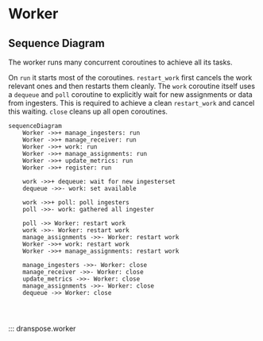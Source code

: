 # Worker

## Sequence Diagram
The worker runs many concurrent coroutines to achieve all its tasks.

On `run` it starts most of the coroutines.
`restart_work` first cancels the work relevant ones and then restarts them cleanly.
The `work` coroutine itself uses a `dequeue` and `poll` coroutine to explicitly wait for new assignments or data from ingesters.
This is required to achieve a clean `restart_work` and cancel this waiting.
`close` cleans up all open coroutines.

```mermaid
sequenceDiagram
    Worker ->>+ manage_ingesters: run
    Worker ->>+ manage_receiver: run
    Worker ->>+ work: run
    Worker ->>+ manage_assignments: run
    Worker ->>+ update_metrics: run
    Worker ->>+ register: run

    work ->>+ dequeue: wait for new ingesterset
    dequeue ->>- work: set available

    work ->>+ poll: poll ingesters
    poll ->>- work: gathered all ingester

    poll ->> Worker: restart work
    work ->>- Worker: restart work
    manage_assignments ->>- Worker: restart work
    Worker ->>+ work: restart work
    Worker ->>+ manage_assignments: restart work
    
    manage_ingesters ->>- Worker: close
    manage_receiver ->>- Worker: close
    update_metrics ->>- Worker: close
    manage_assignments ->>- Worker: close
    dequeue ->> Worker: close
    
    
    
```

::: dranspose.worker

